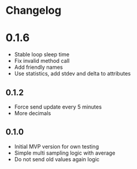 # Changelog

# 0.1.6
- Stable loop sleep time
- Fix invalid method call
- Add friendly names
- Use statistics, add stdev and delta to attributes

## 0.1.2
 - Force send update every 5 minutes
 - More decimals

## 0.1.0

 - Initial MVP version for own testing
 - Simple multi sampling logic with average
 - Do not send old values again logic
